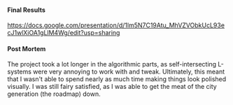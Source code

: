#### Final Results
https://docs.google.com/presentation/d/1lm5N7C19Atu_MhVZVObkUcL93ecJ1wlXiOA1gLlM4Wg/edit?usp=sharing

#### Post Mortem
The project took a lot longer in the algorithmic parts, as self-intersecting L-systems were very annoying to work with and tweak. Ultimately, this meant that I wasn't able to spend nearly as much time making things look polished visually. I was still fairy satisfied, as I was able to get the meat of the city generation (the roadmap) down.

